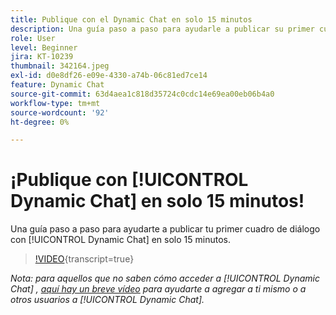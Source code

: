 ```yaml
---
title: Publique con el Dynamic Chat en solo 15 minutos
description: Una guía paso a paso para ayudarle a publicar su primer cuadro de diálogo con Dynamic Chat en solo 15 minutos.
role: User
level: Beginner
jira: KT-10239
thumbnail: 342164.jpeg
exl-id: d0e8df26-e09e-4330-a74b-06c81ed7ce14
feature: Dynamic Chat
source-git-commit: 63d4aea1c818d35724c0cdc14e69ea00eb06b4a0
workflow-type: tm+mt
source-wordcount: '92'
ht-degree: 0%

---
```


# ¡Publique con [!UICONTROL Dynamic Chat] en solo 15 minutos!

Una guía paso a paso para ayudarte a publicar tu primer cuadro de diálogo con [!UICONTROL Dynamic Chat] en solo 15 minutos.

>[!VIDEO](https://video.tv.adobe.com/v/3452671/?quality=12&learn=on&captions=spa){transcript=true}

*Nota: para aquellos que no saben cómo acceder a [!UICONTROL Dynamic Chat] , [aquí hay un breve vídeo](https://experienceleague.adobe.com/docs/marketo-learn/tutorials/dynamic-chat/user-management.html?lang=es) para ayudarte a agregar a ti mismo o a otros usuarios a [!UICONTROL Dynamic Chat].*
